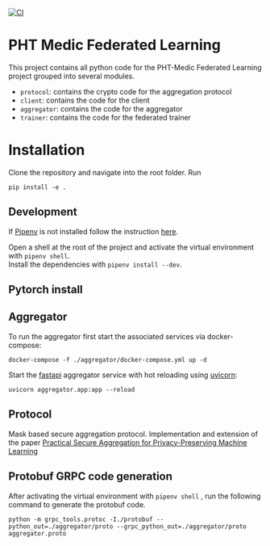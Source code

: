 [![CI](https://github.com/PHT-Medic/federated/actions/workflows/main_ci.yml/badge.svg)](https://github.com/PHT-Medic/federated/actions/workflows/main_ci.yml)
# PHT Medic Federated Learning

This project contains all python code for the PHT-Medic Federated Learning project grouped into several modules.
- `protocol`: contains the crypto code for the aggregation protocol
- `client`: contains the code for the client
- `aggregator`: contains the code for the aggregator
- `trainer`: contains the code for the federated trainer

# Installation
Clone the repository and navigate into the root folder. Run
```shell
pip install -e .
```

## Development

If [Pipenv](https://pipenv.pypa.io/en/latest/) is not installed follow the instruction [here](https://pipenv.pypa.io/en/latest/).

Open a shell at the root of the project and activate the virtual environment with `pipenv shell`.  
Install the dependencies with `pipenv install --dev`.

## Pytorch install


## Aggregator
To run the aggregator first start the associated services via docker-compose: 

```shell
docker-compose -f ./aggregator/docker-compose.yml up -d
```

Start the [fastapi](https://fastapi.tiangolo.com/) aggregator service with hot reloading using [uvicorn](https://www.uvicorn.org/):

```shell
uvicorn aggregator.app:app --reload
```




## Protocol

Mask based secure aggregation protocol. Implementation and extension of the paper 
[Practical Secure Aggregation for Privacy-Preserving Machine Learning](https://dl.acm.org/doi/10.1145/3133956.3133982)

## Protobuf GRPC code generation
After activating the virtual environment with `pipenv shell` , run the following command to generate the protobuf code.

```shell
python -m grpc_tools.protoc -I./protobuf --python_out=./aggregator/proto --grpc_python_out=./aggregator/proto aggregator.proto
```